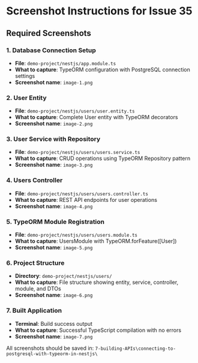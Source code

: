 # Screenshot Instructions for Issue 35

## Required Screenshots

### 1. Database Connection Setup
- **File**: `demo-project/nestjs/app.module.ts`
- **What to capture**: TypeORM configuration with PostgreSQL connection settings
- **Screenshot name**: `image-1.png`

### 2. User Entity
- **File**: `demo-project/nestjs/users/user.entity.ts`
- **What to capture**: Complete User entity with TypeORM decorators
- **Screenshot name**: `image-2.png`

### 3. User Service with Repository
- **File**: `demo-project/nestjs/users/users.service.ts`
- **What to capture**: CRUD operations using TypeORM Repository pattern
- **Screenshot name**: `image-3.png`

### 4. Users Controller
- **File**: `demo-project/nestjs/users/users.controller.ts`
- **What to capture**: REST API endpoints for user operations
- **Screenshot name**: `image-4.png`

### 5. TypeORM Module Registration
- **File**: `demo-project/nestjs/users/users.module.ts`
- **What to capture**: UsersModule with TypeORM.forFeature([User])
- **Screenshot name**: `image-5.png`

### 6. Project Structure
- **Directory**: `demo-project/nestjs/users/`
- **What to capture**: File structure showing entity, service, controller, module, and DTOs
- **Screenshot name**: `image-6.png`

### 7. Built Application
- **Terminal**: Build success output
- **What to capture**: Successful TypeScript compilation with no errors
- **Screenshot name**: `image-7.png`

All screenshots should be saved in: `7-building-APIs\connecting-to-postgresql-with-typeorm-in-nestjs\`